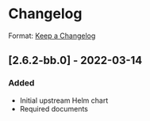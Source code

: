 # Changelog

Format: [Keep a Changelog](https://keepachangelog.com/en/1.0.0/)

## [2.6.2-bb.0] - 2022-03-14

### Added

- Initial upstream Helm chart
- Required documents
